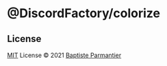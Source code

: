 # @DiscordFactory/colorize

## License

[MIT](./LICENSE) License © 2021 [Baptiste Parmantier](https://github.com/LeadcodeDev)
